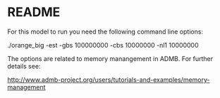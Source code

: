 README
======

For this model to run you need the following command line options:

./orange_big -est -gbs 100000000 -cbs 10000000 -nl1 10000000

The options are related to memory manangement in ADMB. For further details
see:

http://www.admb-project.org/users/tutorials-and-examples/memory-management






